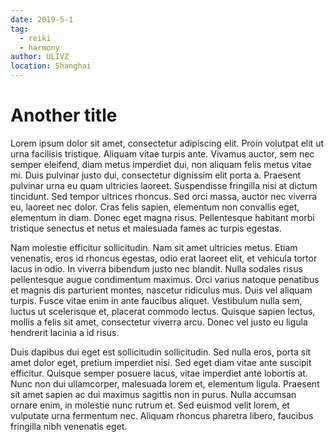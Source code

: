 ```yaml
---
date: 2019-5-1
tag:
  - reiki
  - harmony
author: ULIVZ
location: Shanghai
---
```


# Another title

Lorem ipsum dolor sit amet, consectetur adipiscing elit. Proin volutpat elit ut urna facilisis tristique. Aliquam vitae turpis ante. Vivamus auctor, sem nec semper eleifend, diam metus imperdiet dui, non aliquam felis metus vitae mi. Duis pulvinar justo dui, consectetur dignissim elit porta a. Praesent pulvinar urna eu quam ultricies laoreet. Suspendisse fringilla nisi at dictum tincidunt. Sed tempor ultrices rhoncus. Sed orci massa, auctor nec viverra eu, laoreet nec dolor. Cras felis sapien, elementum non convallis eget, elementum in diam. Donec eget magna risus. Pellentesque habitant morbi tristique senectus et netus et malesuada fames ac turpis egestas.

Nam molestie efficitur sollicitudin. Nam sit amet ultricies metus. Etiam venenatis, eros id rhoncus egestas, odio erat laoreet elit, et vehicula tortor lacus in odio. In viverra bibendum justo nec blandit. Nulla sodales risus pellentesque augue condimentum maximus. Orci varius natoque penatibus et magnis dis parturient montes, nascetur ridiculus mus. Duis vel aliquam turpis. Fusce vitae enim in ante faucibus aliquet. Vestibulum nulla sem, luctus ut scelerisque et, placerat commodo lectus. Quisque sapien lectus, mollis a felis sit amet, consectetur viverra arcu. Donec vel justo eu ligula hendrerit lacinia a id risus.

Duis dapibus dui eget est sollicitudin sollicitudin. Sed nulla eros, porta sit amet dolor eget, pretium imperdiet nisi. Sed eget diam vitae ante suscipit efficitur. Quisque semper posuere lacus, vitae imperdiet ante lobortis at. Nunc non dui ullamcorper, malesuada lorem et, elementum ligula. Praesent sit amet sapien ac dui maximus sagittis non in purus. Nulla accumsan ornare enim, in molestie nunc rutrum et. Sed euismod velit lorem, et vulputate urna fermentum nec. Aliquam rhoncus pharetra libero, faucibus fringilla nibh venenatis eget.
